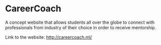 # CareerCoach
A concept website that allows students all over the globe to connect with professionals from industry of their choice in order to receive mentorship.

Link to the website: http://careercoach.ml/
